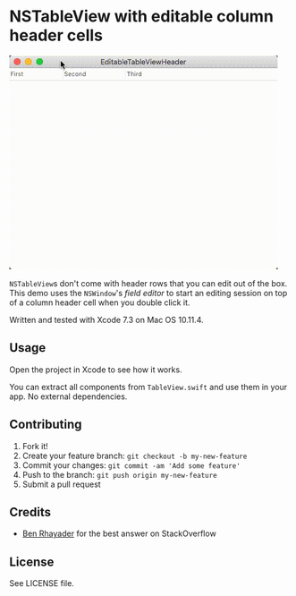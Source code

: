# NSTableView with editable column header cells

![screencapture](https://raw.githubusercontent.com/DivineDominion/Editable-NSTableView-Header/master/preview.gif)

`NSTableView`s don't come with header rows that you can edit out of the box. This demo uses the `NSWindow`'s _field editor_ to start an editing session on top of a column header cell when you double click it.

Written and tested with Xcode 7.3 on Mac OS 10.11.4.

## Usage

Open the project in Xcode to see how it works.

You can extract all components from `TableView.swift` and use them in your app. No external dependencies.

## Contributing

1. Fork it!
2. Create your feature branch: `git checkout -b my-new-feature`
3. Commit your changes: `git commit -am 'Add some feature'`
4. Push to the branch: `git push origin my-new-feature`
5. Submit a pull request

## Credits

* [Ben Rhayader](http://stackoverflow.com/users/1049376/ben-rhayader) for the best answer on StackOverflow

## License

See LICENSE file.
